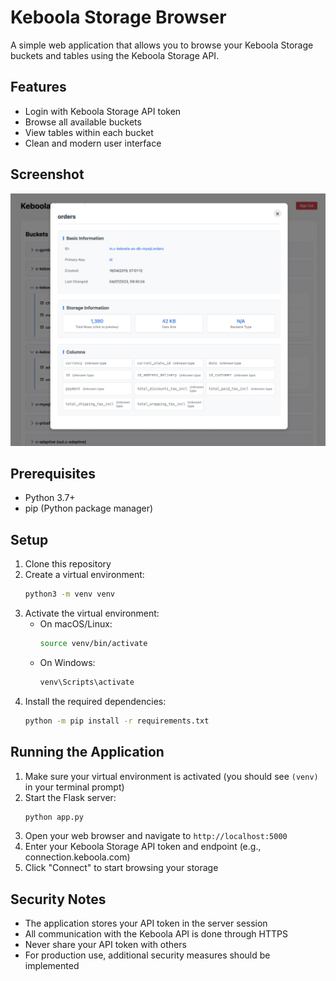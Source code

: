 # Keboola Storage Browser

A simple web application that allows you to browse your Keboola Storage buckets and tables using the Keboola Storage API.

## Features

- Login with Keboola Storage API token
- Browse all available buckets
- View tables within each bucket
- Clean and modern user interface

## Screenshot

![Keboola Storage Browser Interface](screenshot.jpg)

## Prerequisites

- Python 3.7+
- pip (Python package manager)

## Setup

1. Clone this repository
2. Create a virtual environment:
   ```bash
   python3 -m venv venv
   ```
3. Activate the virtual environment:
   - On macOS/Linux:
     ```bash
     source venv/bin/activate
     ```
   - On Windows:
     ```bash
     venv\Scripts\activate
     ```
4. Install the required dependencies:
   ```bash
   python -m pip install -r requirements.txt
   ```

## Running the Application

1. Make sure your virtual environment is activated (you should see `(venv)` in your terminal prompt)
2. Start the Flask server:
   ```bash
   python app.py
   ```
3. Open your web browser and navigate to `http://localhost:5000`
4. Enter your Keboola Storage API token and endpoint (e.g., connection.keboola.com)
5. Click "Connect" to start browsing your storage

## Security Notes

- The application stores your API token in the server session
- All communication with the Keboola API is done through HTTPS
- Never share your API token with others
- For production use, additional security measures should be implemented 